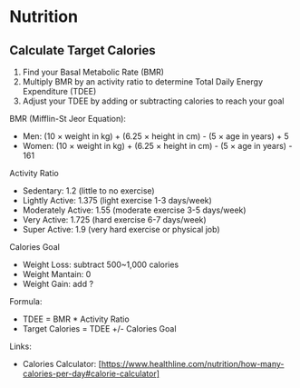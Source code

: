 # Nutrition

## Calculate Target Calories

1. Find your Basal Metabolic Rate (BMR) 
2. Multiply BMR by an activity ratio to determine Total Daily Energy Expenditure (TDEE)
3. Adjust your TDEE by adding or subtracting calories to reach your goal

BMR (Mifflin-St Jeor Equation):
- Men: (10 × weight in kg) + (6.25 × height in cm) - (5 × age in years) + 5
- Women: (10 × weight in kg) + (6.25 × height in cm) - (5 × age in years) - 161

Activity Ratio
- Sedentary: 1.2 (little to no exercise)
- Lightly Active: 1.375 (light exercise 1-3 days/week)
- Moderately Active: 1.55 (moderate exercise 3-5 days/week)
- Very Active: 1.725 (hard exercise 6-7 days/week)
- Super Active: 1.9 (very hard exercise or physical job)

Calories Goal
- Weight Loss: subtract 500~1,000 calories
- Weight Mantain: 0
- Weight Gain: add ?

Formula:
- TDEE = BMR * Activity Ratio
- Target Calories = TDEE +/- Calories Goal

Links:
- Calories Calculator: [https://www.healthline.com/nutrition/how-many-calories-per-day#calorie-calculator]


